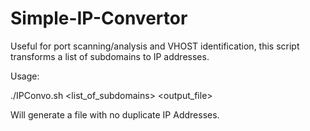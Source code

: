 # Simple-IP-Convertor
Useful for port scanning/analysis and VHOST identification, this script transforms a list of subdomains to IP addresses.

Usage:

./IPConvo.sh <list_of_subdomains> <output_file>

Will generate a file with no duplicate IP Addresses.
